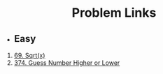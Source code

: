 # <div align='center'>Problem Links</div>

- ## Easy

1. [69. Sqrt(x)](https://leetcode.com/problems/sqrtx)
2. [374. Guess Number Higher or Lower](https://leetcode.com/problems/guess-number-higher-or-lower/)
